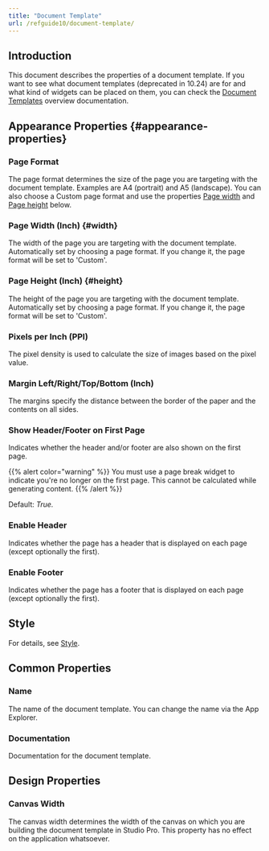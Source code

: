 ```yaml
---
title: "Document Template"
url: /refguide10/document-template/
---
```


## Introduction

This document describes the properties of a document template. If you want to see what document templates (deprecated in 10.24) are for and what kind of widgets can be placed on them, you can check the [Document Templates](/refguide10/document-templates/) overview documentation.

## Appearance Properties {#appearance-properties}

### Page Format

The page format determines the size of the page you are targeting with the document template. Examples are A4 (portrait) and A5 (landscape). You can also choose a Custom page format and use the properties [Page width](#width) and [Page height](#height) below.

### Page Width (Inch) {#width}

The width of the page you are targeting with the document template. Automatically set by choosing a page format. If you change it, the page format will be set to 'Custom'.

### Page Height (Inch) {#height}

The height of the page you are targeting with the document template. Automatically set by choosing a page format. If you change it, the page format will be set to 'Custom'.

### Pixels per Inch (PPI)

The pixel density is used to calculate the size of images based on the pixel value.

### Margin Left/Right/Top/Bottom (Inch)

The margins specify the distance between the border of the paper and the contents on all sides.

### Show Header/Footer on First Page

Indicates whether the header and/or footer are also shown on the first page.

{{% alert color="warning" %}}
You must use a page break widget to indicate you're no longer on the first page. This cannot be calculated while generating content.
{{% /alert %}}

Default: *True.*

### Enable Header

Indicates whether the page has a header that is displayed on each page (except optionally the first).

### Enable Footer

Indicates whether the page has a footer that is displayed on each page (except optionally the first).

## Style

For details, see [Style](/refguide10/style/).

## Common Properties

### Name

The name of the document template. You can change the name via the App Explorer.

### Documentation

Documentation for the document template.

## Design Properties

### Canvas Width

The canvas width determines the width of the canvas on which you are building the document template in Studio Pro. This property has no effect on the application whatsoever.
